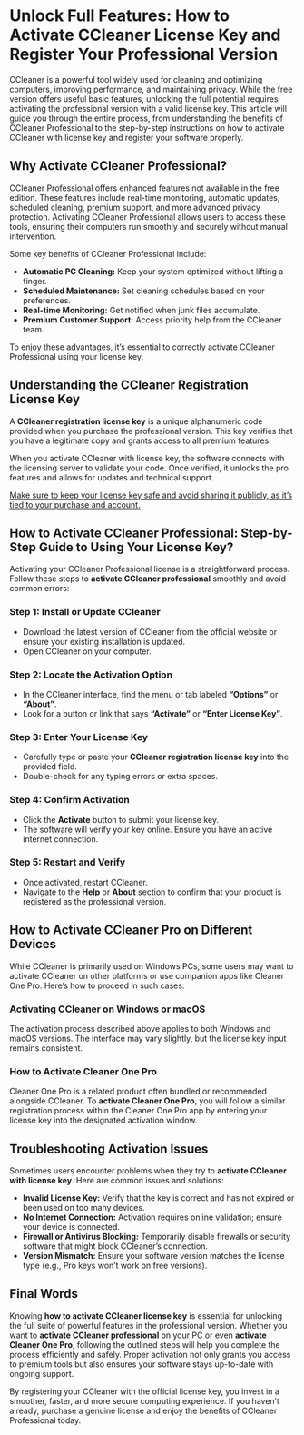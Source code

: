 # Unlock Full Features: How to Activate CCleaner License Key and Register Your Professional Version

CCleaner is a powerful tool widely used for cleaning and optimizing computers, improving performance, and maintaining privacy. While the free version offers useful basic features, unlocking the full potential requires activating the professional version with a valid license key. This article will guide you through the entire process, from understanding the benefits of CCleaner Professional to the step-by-step instructions on how to activate CCleaner with license key and register your software properly.


## Why Activate CCleaner Professional?

CCleaner Professional offers enhanced features not available in the free edition. These features include real-time monitoring, automatic updates, scheduled cleaning, premium support, and more advanced privacy protection. Activating CCleaner Professional allows users to access these tools, ensuring their computers run smoothly and securely without manual intervention.

Some key benefits of CCleaner Professional include:

- **Automatic PC Cleaning:** Keep your system optimized without lifting a finger.  
- **Scheduled Maintenance:** Set cleaning schedules based on your preferences.  
- **Real-time Monitoring:** Get notified when junk files accumulate.  
- **Premium Customer Support:** Access priority help from the CCleaner team.

To enjoy these advantages, it’s essential to correctly activate CCleaner Professional using your license key.



## Understanding the CCleaner Registration License Key

A **CCleaner registration license key** is a unique alphanumeric code provided when you purchase the professional version. This key verifies that you have a legitimate copy and grants access to all premium features.

When you activate CCleaner with license key, the software connects with the licensing server to validate your code. Once verified, it unlocks the pro features and allows for updates and technical support.

[Make sure to keep your license key safe and avoid sharing it publicly, as it’s tied to your purchase and account.](https://myccleanersetup.readthedocs.io/)


## How to Activate CCleaner Professional: Step-by-Step Guide to Using Your License Key?

Activating your CCleaner Professional license is a straightforward process. Follow these steps to **activate CCleaner professional** smoothly and avoid common errors:

### Step 1: Install or Update CCleaner

- Download the latest version of CCleaner from the official website or ensure your existing installation is updated.
- Open CCleaner on your computer.

### Step 2: Locate the Activation Option

- In the CCleaner interface, find the menu or tab labeled **“Options”** or **“About”**.
- Look for a button or link that says **“Activate”** or **“Enter License Key”**.

### Step 3: Enter Your License Key

- Carefully type or paste your **CCleaner registration license key** into the provided field.
- Double-check for any typing errors or extra spaces.

### Step 4: Confirm Activation

- Click the **Activate** button to submit your license key.
- The software will verify your key online. Ensure you have an active internet connection.

### Step 5: Restart and Verify

- Once activated, restart CCleaner.
- Navigate to the **Help** or **About** section to confirm that your product is registered as the professional version.



## How to Activate CCleaner Pro on Different Devices

While CCleaner is primarily used on Windows PCs, some users may want to activate CCleaner on other platforms or use companion apps like Cleaner One Pro. Here’s how to proceed in such cases:

### Activating CCleaner on Windows or macOS

The activation process described above applies to both Windows and macOS versions. The interface may vary slightly, but the license key input remains consistent.

### How to Activate Cleaner One Pro

Cleaner One Pro is a related product often bundled or recommended alongside CCleaner. To **activate Cleaner One Pro**, you will follow a similar registration process within the Cleaner One Pro app by entering your license key into the designated activation window.



## Troubleshooting Activation Issues

Sometimes users encounter problems when they try to **activate CCleaner with license key**. Here are common issues and solutions:

- **Invalid License Key:** Verify that the key is correct and has not expired or been used on too many devices.  
- **No Internet Connection:** Activation requires online validation; ensure your device is connected.  
- **Firewall or Antivirus Blocking:** Temporarily disable firewalls or security software that might block CCleaner’s connection.  
- **Version Mismatch:** Ensure your software version matches the license type (e.g., Pro keys won’t work on free versions).


## Final Words

Knowing **how to activate CCleaner license key** is essential for unlocking the full suite of powerful features in the professional version. Whether you want to **activate CCleaner professional** on your PC or even **activate Cleaner One Pro**, following the outlined steps will help you complete the process efficiently and safely. Proper activation not only grants you access to premium tools but also ensures your software stays up-to-date with ongoing support.

By registering your CCleaner with the official license key, you invest in a smoother, faster, and more secure computing experience. If you haven’t already, purchase a genuine license and enjoy the benefits of CCleaner Professional today.
